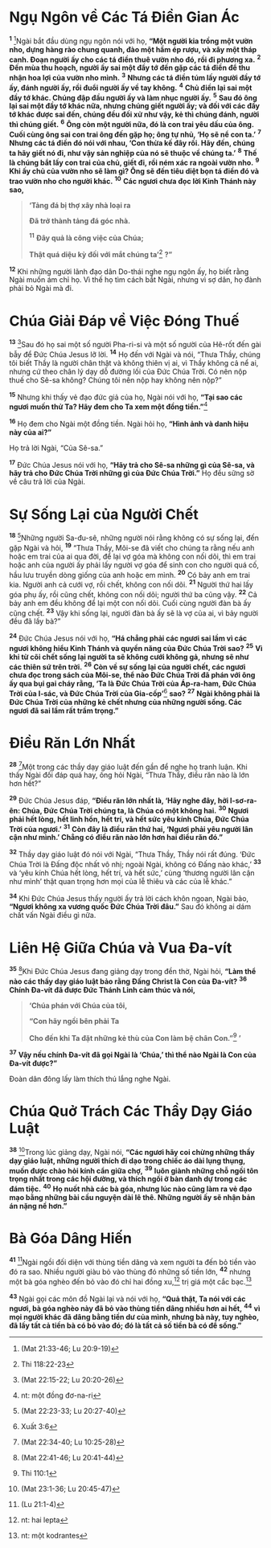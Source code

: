 # Ngụ Ngôn về Các Tá Điền Gian Ác
<sup><b>1</b></sup> [^1@-e27a1080-dec9-4eb3-bdaa-227fd8f4bc59]Ngài bắt đầu dùng ngụ ngôn nói với họ, **“Một người kia trồng một vườn nho, dựng hàng rào chung quanh, đào một hầm ép rượu, và xây một tháp canh. Đoạn người ấy cho các tá điền thuê vườn nho đó, rồi đi phương xa.** <sup><b>2</b></sup> **Đến mùa thu hoạch, người ấy sai một đầy tớ đến gặp các tá điền để thu nhận hoa lợi của vườn nho mình.** <sup><b>3</b></sup> **Nhưng các tá điền túm lấy người đầy tớ ấy, đánh người ấy, rồi đuổi người ấy về tay không.** <sup><b>4</b></sup> **Chủ điền lại sai một đầy tớ khác. Chúng đập đầu người ấy và làm nhục người ấy.** <sup><b>5</b></sup> **Sau đó ông lại sai một đầy tớ khác nữa, nhưng chúng giết người ấy; và đối với các đầy tớ khác được sai đến, chúng đều đối xử như vậy, kẻ thì chúng đánh, người thì chúng giết.** <sup><b>6</b></sup> **Ông còn một người nữa, đó là con trai yêu dấu của ông. Cuối cùng ông sai con trai ông đến gặp họ; ông tự nhủ, ‘Họ sẽ nể con ta.’** <sup><b>7</b></sup> **Nhưng các tá điền đó nói với nhau, ‘Con thừa kế đây rồi. Hãy đến, chúng ta hãy giết nó đi, như vậy sản nghiệp của nó sẽ thuộc về chúng ta.’** <sup><b>8</b></sup> **Thế là chúng bắt lấy con trai của chủ, giết đi, rồi ném xác ra ngoài vườn nho.** <sup><b>9</b></sup> **Khi ấy chủ của vườn nho sẽ làm gì? Ông sẽ đến tiêu diệt bọn tá điền đó và trao vườn nho cho người khác.** <sup><b>10</b></sup> **Các ngươi chưa đọc lời Kinh Thánh này sao,**

> **‘Tảng đá bị thợ xây nhà loại ra**
>
> **Đã trở thành tảng đá góc nhà.**
>
> <sup><b>11</b></sup> **Đây quả là công việc của Chúa;**
>
> **Thật quá diệu kỳ đối với mắt chúng ta’**[^1-e27a1080-dec9-4eb3-bdaa-227fd8f4bc59] **?”**

<sup><b>12</b></sup> Khi những người lãnh đạo dân Do-thái nghe ngụ ngôn ấy, họ biết rằng Ngài muốn ám chỉ họ. Vì thế họ tìm cách bắt Ngài, nhưng vì sợ dân, họ đành phải bỏ Ngài mà đi.

# Chúa Giải Đáp về Việc Đóng Thuế
<sup><b>13</b></sup> [^2@-e27a1080-dec9-4eb3-bdaa-227fd8f4bc59]Sau đó họ sai một số người Pha-ri-si và một số người của Hê-rốt đến gài bẫy để Đức Chúa Jesus lỡ lời. <sup><b>14</b></sup> Họ đến với Ngài và nói, “Thưa Thầy, chúng tôi biết Thầy là người chân thật và không thiên vị ai, vì Thầy không cả nể ai, nhưng cứ theo chân lý dạy dỗ đường lối của Đức Chúa Trời. Có nên nộp thuế cho Sê-sa không? Chúng tôi nên nộp hay không nên nộp?”

<sup><b>15</b></sup> Nhưng khi thấy vẻ đạo đức giả của họ, Ngài nói với họ, **“Tại sao các ngươi muốn thử Ta? Hãy đem cho Ta xem một đồng tiền.”**[^2-e27a1080-dec9-4eb3-bdaa-227fd8f4bc59]

<sup><b>16</b></sup> Họ đem cho Ngài một đồng tiền. Ngài hỏi họ, **“Hình ảnh và danh hiệu này của ai?”**

Họ trả lời Ngài, “Của Sê-sa.”

<sup><b>17</b></sup> Đức Chúa Jesus nói với họ, **“Hãy trả cho Sê-sa những gì của Sê-sa, và hãy trả cho Đức Chúa Trời những gì của Đức Chúa Trời.”** Họ đều sững sờ về câu trả lời của Ngài.

# Sự Sống Lại của Người Chết
<sup><b>18</b></sup> [^3@-e27a1080-dec9-4eb3-bdaa-227fd8f4bc59]Những người Sa-đu-sê, những người nói rằng không có sự sống lại, đến gặp Ngài và hỏi, <sup><b>19</b></sup> “Thưa Thầy, Môi-se đã viết cho chúng ta rằng nếu anh hoặc em trai của ai qua đời, để lại vợ góa mà không con nối dõi, thì em trai hoặc anh của người ấy phải lấy người vợ góa để sinh con cho người quá cố, hầu lưu truyền dòng giống của anh hoặc em mình. <sup><b>20</b></sup> Có bảy anh em trai kia. Người anh cả cưới vợ, rồi chết, không con nối dõi. <sup><b>21</b></sup> Người thứ hai lấy góa phụ ấy, rồi cũng chết, không con nối dõi; người thứ ba cũng vậy. <sup><b>22</b></sup> Cả bảy anh em đều không để lại một con nối dõi. Cuối cùng người đàn bà ấy cũng chết. <sup><b>23</b></sup> Vậy khi sống lại, người đàn bà ấy sẽ là vợ của ai, vì bảy người đều đã lấy bà?”

<sup><b>24</b></sup> Đức Chúa Jesus nói với họ, **“Há chẳng phải các ngươi sai lầm vì các ngươi không hiểu Kinh Thánh và quyền năng của Đức Chúa Trời sao?** <sup><b>25</b></sup> **Vì khi từ cõi chết sống lại người ta sẽ không cưới không gả, nhưng sẽ như các thiên sứ trên trời.** <sup><b>26</b></sup> **Còn về sự sống lại của người chết, các ngươi chưa đọc trong sách của Môi-se, thể nào Đức Chúa Trời đã phán với ông ấy qua bụi gai cháy rằng, ‘Ta là Đức Chúa Trời của Áp-ra-ham, Đức Chúa Trời của I-sác, và Đức Chúa Trời của Gia-cốp’**[^3-e27a1080-dec9-4eb3-bdaa-227fd8f4bc59] **sao?** <sup><b>27</b></sup> **Ngài không phải là Đức Chúa Trời của những kẻ chết nhưng của những người sống. Các ngươi đã sai lầm rất trầm trọng.”**

# Điều Răn Lớn Nhất
<sup><b>28</b></sup> [^4@-e27a1080-dec9-4eb3-bdaa-227fd8f4bc59]Một trong các thầy dạy giáo luật đến gần để nghe họ tranh luận. Khi thấy Ngài đối đáp quá hay, ông hỏi Ngài, “Thưa Thầy, điều răn nào là lớn hơn hết?”

<sup><b>29</b></sup> Đức Chúa Jesus đáp, **“Điều răn lớn nhất là, ‘Hãy nghe đây, hỡi I-sơ-ra-ên: Chúa, Đức Chúa Trời chúng ta, là Chúa có một không hai.** <sup><b>30</b></sup> **Ngươi phải hết lòng, hết linh hồn, hết trí, và hết sức yêu kính Chúa, Đức Chúa Trời của ngươi.’** <sup><b>31</b></sup> **Còn đây là điều răn thứ hai, ‘Ngươi phải yêu người lân cận như mình.’ Chẳng có điều răn nào lớn hơn hai điều răn đó.”**

<sup><b>32</b></sup> Thầy dạy giáo luật đó nói với Ngài, “Thưa Thầy, Thầy nói rất đúng. ‘Đức Chúa Trời là Đấng độc nhất vô nhị; ngoài Ngài, không có Đấng nào khác,’ <sup><b>33</b></sup> và ‘yêu kính Chúa hết lòng, hết trí, và hết sức,’ cùng ‘thương người lân cận như mình’ thật quan trọng hơn mọi của lễ thiêu và các của lễ khác.”

<sup><b>34</b></sup> Khi Đức Chúa Jesus thấy người ấy trả lời cách khôn ngoan, Ngài bảo, **“Ngươi không xa vương quốc Đức Chúa Trời đâu.”** Sau đó không ai dám chất vấn Ngài điều gì nữa.

# Liên Hệ Giữa Chúa và Vua Đa-vít
<sup><b>35</b></sup> [^5@-e27a1080-dec9-4eb3-bdaa-227fd8f4bc59]Khi Đức Chúa Jesus đang giảng dạy trong đền thờ, Ngài hỏi, **“Làm thể nào các thầy dạy giáo luật bảo rằng Đấng Christ là Con của Đa-vít?** <sup><b>36</b></sup> **Chính Đa-vít đã được Đức Thánh Linh cảm thúc và nói,**

> **‘Chúa phán với Chúa của tôi,**
>
> **“Con hãy ngồi bên phải Ta**
>
> **Cho đến khi Ta đặt những kẻ thù của Con làm bệ chân Con.”**[^4-e27a1080-dec9-4eb3-bdaa-227fd8f4bc59] **’**

<sup><b>37</b></sup> **Vậy nếu chính Đa-vít đã gọi Ngài là ‘Chúa,’ thì thể nào Ngài là Con của Đa-vít được?”**

Đoàn dân đông lấy làm thích thú lắng nghe Ngài.

# Chúa Quở Trách Các Thầy Dạy Giáo Luật
<sup><b>38</b></sup> [^6@-e27a1080-dec9-4eb3-bdaa-227fd8f4bc59]Trong lúc giảng dạy, Ngài nói, **“Các ngươi hãy coi chừng những thầy dạy giáo luật, những người thích đi dạo trong chiếc áo dài lụng thụng, muốn được chào hỏi kính cẩn giữa chợ,** <sup><b>39</b></sup> **luôn giành những chỗ ngồi tôn trọng nhất trong các hội đường, và thích ngồi ở bàn danh dự trong các đám tiệc.** <sup><b>40</b></sup> **Họ nuốt nhà các bà góa, nhưng lúc nào cũng làm ra vẻ đạo mạo bằng những bài cầu nguyện dài lê thê. Những người ấy sẽ nhận bản án nặng nề hơn.”**

# Bà Góa Dâng Hiến
<sup><b>41</b></sup> [^7@-e27a1080-dec9-4eb3-bdaa-227fd8f4bc59]Ngài ngồi đối diện với thùng tiền dâng và xem người ta đến bỏ tiền vào đó ra sao. Nhiều người giàu bỏ vào thùng đó những số tiền lớn, <sup><b>42</b></sup> nhưng một bà góa nghèo đến bỏ vào đó chỉ hai đồng xu,[^5-e27a1080-dec9-4eb3-bdaa-227fd8f4bc59] trị giá một cắc bạc.[^6-e27a1080-dec9-4eb3-bdaa-227fd8f4bc59]

<sup><b>43</b></sup> Ngài gọi các môn đồ Ngài lại và nói với họ, **“Quả thật, Ta nói với các ngươi, bà góa nghèo này đã bỏ vào thùng tiền dâng nhiều hơn ai hết,** <sup><b>44</b></sup> **vì mọi người khác đã dâng bằng tiền dư của mình, nhưng bà này, tuy nghèo, đã lấy tất cả tiền bà có bỏ vào đó; đó là tất cả số tiền bà có để sống.”**

[^1-e27a1080-dec9-4eb3-bdaa-227fd8f4bc59]: Thi 118:22-23
[^2-e27a1080-dec9-4eb3-bdaa-227fd8f4bc59]: nt: một đồng đơ-na-ri
[^3-e27a1080-dec9-4eb3-bdaa-227fd8f4bc59]: Xuất 3:6
[^4-e27a1080-dec9-4eb3-bdaa-227fd8f4bc59]: Thi 110:1
[^5-e27a1080-dec9-4eb3-bdaa-227fd8f4bc59]: nt: hai lepta
[^6-e27a1080-dec9-4eb3-bdaa-227fd8f4bc59]: nt: một kodrantes
[^1@-e27a1080-dec9-4eb3-bdaa-227fd8f4bc59]: (Mat 21:33-46; Lu 20:9-19)
[^2@-e27a1080-dec9-4eb3-bdaa-227fd8f4bc59]: (Mat 22:15-22; Lu 20:20-26)
[^3@-e27a1080-dec9-4eb3-bdaa-227fd8f4bc59]: (Mat 22:23-33; Lu 20:27-40)
[^4@-e27a1080-dec9-4eb3-bdaa-227fd8f4bc59]: (Mat 22:34-40; Lu 10:25-28)
[^5@-e27a1080-dec9-4eb3-bdaa-227fd8f4bc59]: (Mat 22:41-46; Lu 20:41-44)
[^6@-e27a1080-dec9-4eb3-bdaa-227fd8f4bc59]: (Mat 23:1-36; Lu 20:45-47)
[^7@-e27a1080-dec9-4eb3-bdaa-227fd8f4bc59]: (Lu 21:1-4)